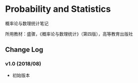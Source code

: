 # Probability and Statistics
概率论与数理统计笔记

所用教材：盛骤，《概率论与数理统计》（第四版），高等教育出版社

## Change Log
### v1.0 (2018/08)
* 初始版本